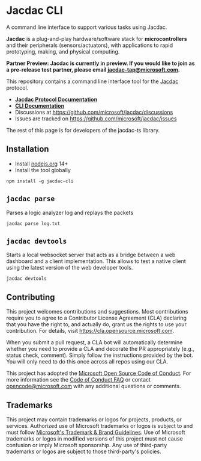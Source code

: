 # Jacdac CLI

A command line interface to support various tasks using Jacdac.

**Jacdac** is a plug-and-play hardware/software stack
for **microcontrollers** and their peripherals (sensors/actuators),
with applications to rapid prototyping, making, and physical computing.

**Partner Preview: Jacdac is currently in preview. If you would like to join as a pre-release test partner, please email jacdac-tap@microsoft.com.**

This repository contains a command line interface tool for the [Jacdac](https://aka.ms/jacdac) protocol.

-   **[Jacdac Protocol Documentation](https://aka.ms/jacdac/)**
-   **[CLI Documentation](https://microsoft.github.io/jacdac-docs/clients/cli/)**
-   Discussions at https://github.com/microsoft/jacdac/discussions
-   Issues are tracked on https://github.com/microsoft/jacdac/issues

The rest of this page is for developers of the jacdac-ts library.

## Installation

-   Install [nodejs.org](https://nodejs.org/) 14+
-   Install the tool globally

```
npm install -g jacdac-cli
```

## `jacdac parse`

Parses a logic analyzer log and replays the packets

```
jacdac parse log.txt
```

## `jacdac devtools`

Starts a local websocket server that acts as a bridge between a web dashboard and a client implementation. This allows to test a native client using the latest version of the web developer tools.

```
jacdac devtools
```

## Contributing

This project welcomes contributions and suggestions. Most contributions require you to agree to a
Contributor License Agreement (CLA) declaring that you have the right to, and actually do, grant us
the rights to use your contribution. For details, visit https://cla.opensource.microsoft.com.

When you submit a pull request, a CLA bot will automatically determine whether you need to provide
a CLA and decorate the PR appropriately (e.g., status check, comment). Simply follow the instructions
provided by the bot. You will only need to do this once across all repos using our CLA.

This project has adopted the [Microsoft Open Source Code of Conduct](https://opensource.microsoft.com/codeofconduct/).
For more information see the [Code of Conduct FAQ](https://opensource.microsoft.com/codeofconduct/faq/) or
contact [opencode@microsoft.com](mailto:opencode@microsoft.com) with any additional questions or comments.

## Trademarks

This project may contain trademarks or logos for projects, products, or services. Authorized use of Microsoft
trademarks or logos is subject to and must follow
[Microsoft's Trademark & Brand Guidelines](https://www.microsoft.com/en-us/legal/intellectualproperty/trademarks/usage/general).
Use of Microsoft trademarks or logos in modified versions of this project must not cause confusion or imply Microsoft sponsorship.
Any use of third-party trademarks or logos are subject to those third-party's policies.
